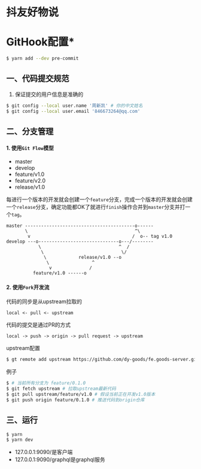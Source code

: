 # 抖友好物说

# GitHook配置*

```bash
$ yarn add --dev pre-commit
```

## 一、代码提交规范

1. 保证提交的用户信息是准确的

```bash
$ git config --local user.name '周新凯' # 你的中文姓名
$ git config --local user.email '846673264@qq.com'
```

## 二、分支管理

#### 1. 使用`Git Flow`模型

- master
- develop
- feature/v1.0
- feature/v2.0
- release/v1.0

每进行一个版本的开发就会创建一个`feature`分支，完成一个版本的开发就会创建一个`release`分支，确定功能都OK了就进行`finish`操作合并到`master`分支并打一个`tag`。

```
master -----------------------------------------o------
       \                                        ^\
        v                                      /  o-- tag v1.0
develop ---o------------------------------o---/--------
            \                             ^  /
             \                             \/
              \            release/v1.0 --o
               \                ^
                v              /
          feature/v1.0 ------o
```

#### 2. 使用`Fork`开发流

代码的同步是从upstream拉取的

```
local <- pull <- upstream
```

代码的提交是通过PR的方式

```
local -> push -> origin -> pull request -> upstream
```

upstream配置

```bash
$ gt remote add upstream https://github.com/dy-goods/fe.goods-server.git
```

例子

```bash
$ # 当前所有分支为 feature/0.1.0
$ git fetch upstream # 拉取upstream最新代码
$ git pull upstream/feature/v1.0 # 假设当前正在开发v1.0版本
$ git push origin feature/0.1.0 # 推送代码到origin仓库
```

## 三、运行

```bash
$ yarn
$ yarn dev
```
- 127.0.0.1:9090/是客户端
- 127.0.0.1:9090/graphql是graphql服务

